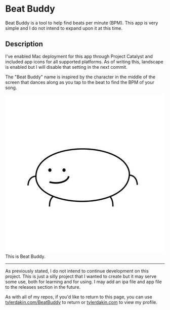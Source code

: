 # Beat Buddy
Beat Buddy is a tool to help find beats per minute (BPM). This app is very simple and I do not intend to expand upon it at this time.

## Description
I've enabled Mac deployment for this app through Project Catalyst and included app icons for all supported platforms. As of writing this, landscape is enabled but I will disable that setting in the next commit.

The "Beat Buddy" name is inspired by the character in the middle of the screen that dances along as you tap to the beat to find the BPM of your song.

![Beat Buddy waiting to dance.](wait.png)
This is Beat Buddy.

---
As previously stated, I do not intend to continue development on this project. This is just a silly project that I wanted to create but it may serve some use, both for learning and for using. I may add an ipa file and app file to the releases section in the future.

As with all of my repos, if you'd like to return to this page, you can use [tylerdakin.com/BeatBuddy](https://tylerdakin.com/BeatBuddy) to return or [tylerdakin.com](https://tylerdakin.com) to view my profile.
